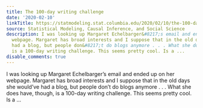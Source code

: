 ```yaml
---
title: The 100-day writing challenge
date: '2020-02-10'
linkTitle: https://statmodeling.stat.columbia.edu/2020/02/10/the-100-day-writing-challenge/
source: Statistical Modeling, Causal Inference, and Social Science
description: I was looking up Margaret Echelbarger&#8217;s email and ended up on her
  webpage. Margaret has broad interests and I suppose that in the old days she would&#8217;ve
  had a blog, but people don&#8217;t do blogs anymore . . . What she does have, though,
  is a 100-day writing challenge. This seems pretty cool. Is a ...
disable_comments: true
---
```

I was looking up Margaret Echelbarger&#8217;s email and ended up on her webpage. Margaret has broad interests and I suppose that in the old days she would&#8217;ve had a blog, but people don&#8217;t do blogs anymore . . . What she does have, though, is a 100-day writing challenge. This seems pretty cool. Is a ...